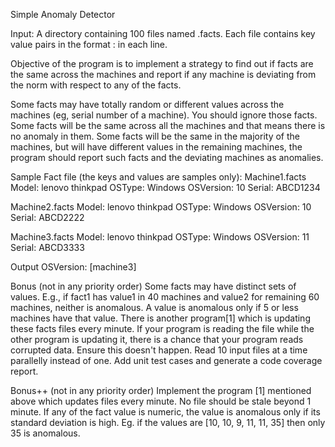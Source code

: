 Simple Anomaly Detector

Input: A directory containing 100 files named <machinename>.facts. Each file contains key value pairs in the format <fact name>:<fact value> in each line. 

Objective of the program is to implement a strategy to find out if facts are the same across the machines and report if any machine is deviating from the norm with respect to any of the facts.

Some facts may have totally random or different values across the machines (eg, serial number of a machine). You should ignore those facts.
Some facts will be the same across all the machines and that means there is no anomaly in them.
Some facts will be the same in the majority of the machines, but will have different values in the remaining machines, the program should report such facts and the deviating machines as anomalies.

Sample Fact file (the keys and values are samples only):
Machine1.facts
Model: lenovo thinkpad
OSType: Windows
OSVersion: 10
Serial: ABCD1234

Machine2.facts
Model: lenovo thinkpad
OSType: Windows
OSVersion: 10
Serial: ABCD2222

Machine3.facts
Model: lenovo thinkpad
OSType: Windows
OSVersion: 11
Serial: ABCD3333

Output
OSVersion: [machine3]



Bonus (not in any priority order)
Some facts may have distinct sets of values. E.g., if fact1 has value1 in 40 machines and value2 for remaining 60 machines, neither is anomalous. A value is anomalous only if 5 or less machines have that value.
There is another program[1] which is updating these facts files every minute. If your program is reading the file while the other program is updating it, there is a chance that your program reads corrupted data. Ensure this doesn't happen.
Read 10 input files at a time parallelly instead of one.
Add unit test cases and generate a code coverage report.


Bonus++ (not in any priority order)
Implement the program [1] mentioned above which updates files every minute. No file should be stale beyond 1 minute.
If any of the fact value is numeric, the value is anomalous only if its standard deviation is high. Eg. if the values are [10, 10, 9, 11, 11, 35] then only 35 is anomalous.







